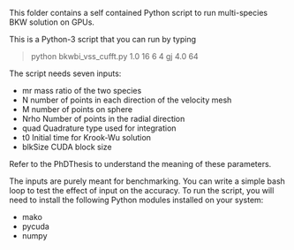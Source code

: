 This folder contains a self contained Python script to run multi-species BKW solution on GPUs.

This is a Python-3 script that you can run by typing 
> python bkwbi_vss_cufft.py 1.0 16 6 4 gj 4.0 64

The script needs seven inputs:
- mr mass ratio of the two species
- N number of points in each direction of the velocity mesh
- M number of points on sphere
- Nrho Number of points in the radial direction
- quad Quadrature type used for integration
- t0 Initial time for Krook-Wu solution
- blkSize CUDA block size

Refer to the PhDThesis to understand the meaning of these parameters. 

The inputs are purely meant for benchmarking. You can write a simple bash loop to test the effect of input on the accuracy. To run the script, you will need to install the following Python modules installed on your system:
- mako
- pycuda
- numpy